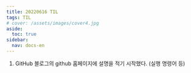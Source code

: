 ```yaml
---
title: 20220616 TIL
tags: TIL
# cover: /assets/images/cover4.jpg
aside:
  toc: true
sidebar:
  nav: docs-en
---
```


<!--more-->
1. GitHub 블로그의 github 홈페이지에 설명을 적기 시작했다. (실행 명령어 등)
